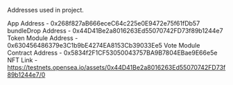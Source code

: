 Addresses used in project.



App Address - 0x268f827aB666eceC64c225e0E9472e75f61fDb57
bundleDrop Address - 0x44D41Be2a8016263Ed55070742FD73f89b1244e7
Token Module Address - 0x630456486379e3C1b9bE4274EA8153Cb39033Ee5
Vote Module Contract Address - 0x5834f2F1CF53050043757BA9B7804EBae9E66e5e
NFT Link - https://testnets.opensea.io/assets/0x44D41Be2a8016263Ed55070742FD73f89b1244e7/0
